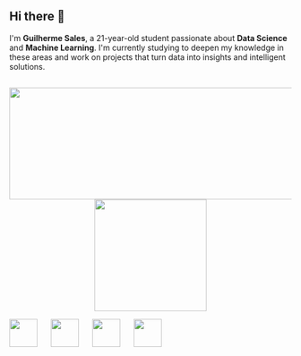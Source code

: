 ## Hi there 👋

I'm **Guilherme Sales**, a 21-year-old student passionate about **Data Science** and **Machine Learning**. I'm currently studying to deepen my knowledge in these areas and work on projects that turn data into insights and intelligent solutions.

##

<p align="center">
  <img src="https://github-readme-stats.vercel.app/api?username=GuiSales21&show_icons=true&theme=tokyonight" height="200px" width="520px" style="margin-right: 12px;"/>
  <img src="https://github-readme-stats.vercel.app/api/top-langs/?username=GuiSales21&layout=compact&theme=tokyonight&card_width=240" height="200px"/>
</p>

<p align="left">
  <img src="https://cdn.jsdelivr.net/gh/devicons/devicon@latest/icons/python/python-original-wordmark.svg" width="50" height="50" style="margin-right: 20px;"/>
  <img src="https://cdn.jsdelivr.net/gh/devicons/devicon@latest/icons/r/r-plain.svg" width="50" height="50" style="margin-right: 20px;"/>
  <img src="https://cdn.jsdelivr.net/gh/devicons/devicon@latest/icons/azuresqldatabase/azuresqldatabase-original.svg" width="50" height="50" style="margin-right: 20px;"/>
  <img src="https://cdn.jsdelivr.net/gh/devicons/devicon@latest/icons/mongodb/mongodb-original-wordmark.svg" width="50" height="50"/>
</p>


          
          
          

          
          
          
